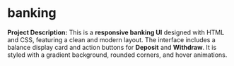 # banking
**Project Description:** This is a **responsive banking UI** designed with HTML and CSS, featuring a clean and modern layout. The interface includes a balance display card and action buttons for **Deposit** and **Withdraw**. It is styled with a gradient background, rounded corners, and hover animations. 
